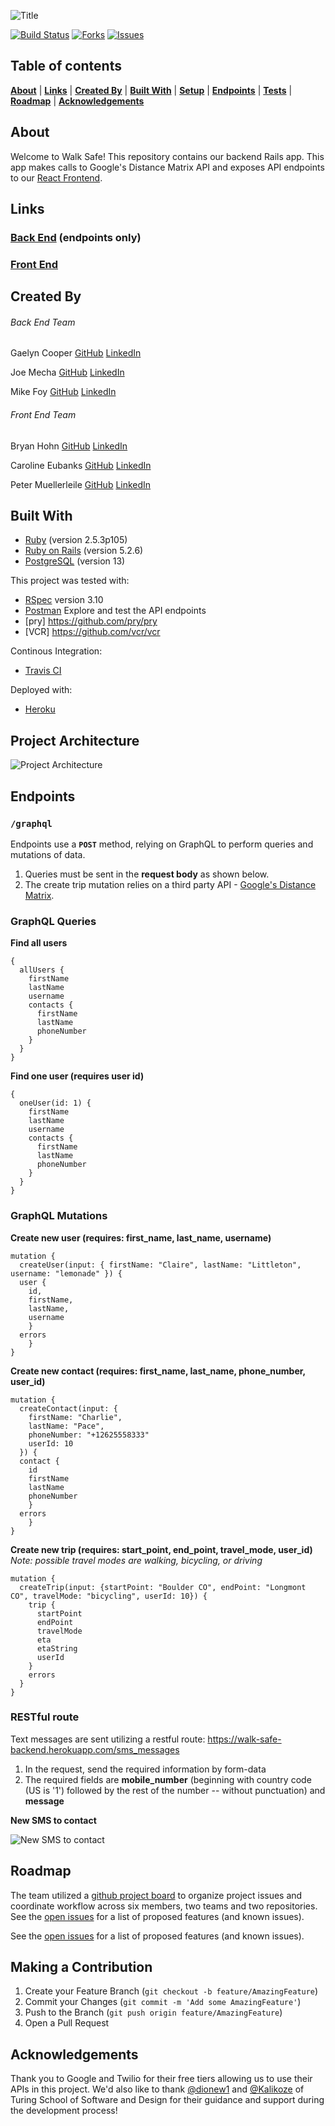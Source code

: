 ![Title](lib/images/walk-safe-banner.png)
<!-- PROJECT SHIELDS -->
[![Build Status](https://travis-ci.com/Walk-Safe/walk-safe-backend.svg?branch=main)](https://travis-ci.com/Walk-Safe/walk-safe-backend)
[![Forks][forks-shield]][forks-url]
[![Issues][issues-shield]][issues-url]


<!-- TABLE OF CONTENTS -->
## Table of contents
[**About**](#about) |
[**Links**](#links) |
[**Created By**](#created-by) |
[**Built With**](#built-with) |
[**Setup**](#setup) |
[**Endpoints**](#endpoints) |
[**Tests**](#running-the-tests) |
[**Roadmap**](#roadmap) |
[**Acknowledgements**](#acknowledgements) 


<!-- ABOUT THE PROJECT -->
## About
Welcome to Walk Safe! This repository contains our backend Rails app. This app makes calls to Google's Distance Matrix API and exposes API endpoints to our [React Frontend](https://github.com/Walk-Safe/walk-safe-frontend).

## Links
### [Back End](https://github.com/Walk-Safe/walk-safe-backend) (endpoints only)

### [Front End](https://github.com/Walk-Safe/walk-safe-frontend)

<!-- DEVELOPERS -->
## Created By
###### Back End Team
Gaelyn Cooper [GitHub](https://github.com/gaelyn) [LinkedIn](https://www.linkedin.com/in/gaelyn-cooper/)

Joe Mecha [GitHub](https://github.com/joemecha) [LinkedIn](https://www.linkedin.com/in/joemecha/)

Mike Foy [GitHub](https://github.com/foymikek) [LinkedIn](https://www.linkedin.com/in/michael-foy-707ba7b4/)


###### Front End Team
Bryan Hohn [GitHub](https://github.com/bhohnco) [LinkedIn](https://www.linkedin.com/in/bryanhohn)

Caroline Eubanks [GitHub](https://github.com/cmeubanks) [LinkedIn](https://www.linkedin.com/in/eubankscaroline/)

Peter Muellerleile [GitHub](https://github.com/pcmueller) [LinkedIn](http://www.linkedin.com/in/pcmueller)


## Built With
* [Ruby](https://www.ruby-lang.org/en/documentation/) (version 2.5.3p105)
* [Ruby on Rails](https://rubyonrails.org/) (version 5.2.6)
* [PostgreSQL](https://www.postgresql.org/) (version 13)

This project was tested with:
* [RSpec](https://github.com/rspec/rspec-rails) version 3.10
* [Postman](https://www.postman.com/) Explore and test the API endpoints
* [pry] https://github.com/pry/pry
* [VCR] https://github.com/vcr/vcr

Continous Integration: 
* [Travis CI](https://travis-ci.com/) 

Deployed with:
* [Heroku](www.heroku.com) 


## Project Architecture
![Project Architecture](lib/images/walk-safe_project_diagram_final.png)


## Endpoints

### ```/graphql```
Endpoints use a __`POST`__ method, relying on GraphQL to perform queries and mutations of data.

1. Queries must be sent in the __request body__ as shown below.
2. The create trip mutation relies on a third party API - [Google's Distance Matrix](https://developers.google.com/maps/documentation/distance-matrix/overview). 

### GraphQL Queries 
__Find all users__
```
{
  allUsers {
	firstName
    lastName
    username
    contacts {
      firstName
      lastName
      phoneNumber
    }
  }
}
```
__Find one user (requires user id)__
```
{
  oneUser(id: 1) {
	firstName
    lastName
    username
    contacts {
      firstName
      lastName
      phoneNumber
    }
  }
}
```


### GraphQL Mutations

__Create new user (requires: first_name, last_name, username)__
```
mutation {
  createUser(input: { firstName: "Claire", lastName: "Littleton", username: "lemonade" }) {
  user {
    id,
    firstName,
    lastName,
    username
  	}
  errors
	}
}
```

__Create new contact (requires: first_name, last_name, phone_number, user_id)__
```
mutation {
  createContact(input: {
	firstName: "Charlie",
    lastName: "Pace",
    phoneNumber: "+12625558333"
    userId: 10
  }) {
  contact {
    id
    firstName
    lastName
    phoneNumber
  	}
  errors
	}
}
```

__Create new trip (requires: start_point, end_point, travel_mode, user_id)__
_Note: possible travel modes are walking, bicycling, or driving_
```
mutation {
  createTrip(input: {startPoint: "Boulder CO", endPoint: "Longmont CO", travelMode: "bicycling", userId: 10}) {
    trip {
      startPoint
      endPoint
      travelMode
      eta
      etaString
      userId
    }
    errors
  }
}
```

### RESTful route
Text messages are sent utilizing a restful route:
https://walk-safe-backend.herokuapp.com/sms_messages

1. In the request, send the required information by form-data
2. The required fields are __mobile_number__ (beginning with country code (US is '1') followed by the rest of the number -- without punctuation) and __message__

__New SMS to contact__

![New SMS to contact](lib/images/new_sms_screenshot.png)



## Roadmap
The team utilized a [github project board](https://github.com/orgs/Walk-Safe/projects/1) to organize project issues and coordinate workflow across six members, two teams and two repositories.
See the [open issues](https://github.com/Walk-Safe/walk-safe-backend/issues) for a list of proposed features (and known issues).

See the [open issues](https://github.com/Walk-Safe/walk-safe-backend/issues) for a list of proposed features (and known issues).

## Making a Contribution
1. Create your Feature Branch (`git checkout -b feature/AmazingFeature`)
2. Commit your Changes (`git commit -m 'Add some AmazingFeature'`)
3. Push to the Branch (`git push origin feature/AmazingFeature`)
4. Open a Pull Request


<!-- ACKNOWLEDGEMENTS -->
## Acknowledgements

Thank you to Google and Twilio for their free tiers allowing us to use their APIs in this project. We'd also like to thank [@dionew1](https://github.com/dionew1) and [@Kalikoze](https://github.com/Kalikoze) of Turing School of Software and Design for their guidance and support during the development process!

<!-- MARKDOWN LINKS & IMAGES -->
<!-- https://www.markdownguide.org/basic-syntax/#reference-style-links -->
[contributors-shield]: https://img.shields.io/github/contributors/Walk-Safe/walk-safe-backend.svg?style=for-the-badge
[contributors-url]: https://github.com/Walk-Safe/walk-safe-backend/graphs/contributors
[forks-shield]: https://img.shields.io/github/forks/Walk-Safe/walk-safe-backend.svg?style=for-the-badge
[forks-url]: https://github.com/Walk-Safe/walk-safe-backend/network/members
<!-- [stars-shield]: https://img.shields.io/github/stars/Walk-Safe/walk-safe-backend.svg?style=for-the-badge
[stars-url]: https://github.com/Walk-Safe/walk-safe-backend/stargazers -->
[issues-shield]: https://img.shields.io/github/issues/Walk-Safe/walk-safe-backend?style=for-the-badge
[issues-url]: https://github.com/Walk-Safe/walk-safe-backend/issues
<!-- [product-screenshot]: images/screenshot.png -->
